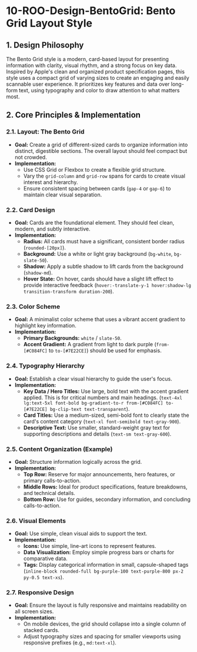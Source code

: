 # 10-ROO-Design-BentoGrid: Bento Grid Layout Style

## 1. Design Philosophy

The Bento Grid style is a modern, card-based layout for presenting information with clarity, visual rhythm, and a strong focus on key data. Inspired by Apple's clean and organized product specification pages, this style uses a compact grid of varying sizes to create an engaging and easily scannable user experience. It prioritizes key features and data over long-form text, using typography and color to draw attention to what matters most.

## 2. Core Principles & Implementation

### 2.1. Layout: The Bento Grid
- **Goal:** Create a grid of different-sized cards to organize information into distinct, digestible sections. The overall layout should feel compact but not crowded.
- **Implementation:**
    - Use CSS Grid or Flexbox to create a flexible grid structure.
    - Vary the `grid-column` and `grid-row` spans for cards to create visual interest and hierarchy.
    - Ensure consistent spacing between cards (`gap-4` or `gap-6`) to maintain clear visual separation.

### 2.2. Card Design
- **Goal:** Cards are the foundational element. They should feel clean, modern, and subtly interactive.
- **Implementation:**
    - **Radius:** All cards must have a significant, consistent border radius (`rounded-[20px]`).
    - **Background:** Use a white or light gray background (`bg-white`, `bg-slate-50`).
    - **Shadow:** Apply a subtle shadow to lift cards from the background (`shadow-md`).
    - **Hover State:** On hover, cards should have a slight lift effect to provide interactive feedback (`hover:-translate-y-1 hover:shadow-lg transition-transform duration-200`).

### 2.3. Color Scheme
- **Goal:** A minimalist color scheme that uses a vibrant accent gradient to highlight key information.
- **Implementation:**
    - **Primary Backgrounds:** `white` / `slate-50`.
    - **Accent Gradient:** A gradient from light to dark purple (`from-[#C084FC]` to `to-[#7E22CE]`) should be used for emphasis.

### 2.4. Typography Hierarchy
- **Goal:** Establish a clear visual hierarchy to guide the user's focus.
- **Implementation:**
    - **Key Data / Hero Titles:** Use large, bold text with the accent gradient applied. This is for critical numbers and main headings. (`text-4xl lg:text-5xl font-bold bg-gradient-to-r from-[#C084FC] to-[#7E22CE] bg-clip-text text-transparent`).
    - **Card Titles:** Use a medium-sized, semi-bold font to clearly state the card's content category (`text-xl font-semibold text-gray-900`).
    - **Descriptive Text:** Use smaller, standard-weight gray text for supporting descriptions and details (`text-sm text-gray-600`).

### 2.5. Content Organization (Example)
- **Goal:** Structure information logically across the grid.
- **Implementation:**
    - **Top Row:** Reserve for major announcements, hero features, or primary calls-to-action.
    - **Middle Rows:** Ideal for product specifications, feature breakdowns, and technical details.
    - **Bottom Row:** Use for guides, secondary information, and concluding calls-to-action.

### 2.6. Visual Elements
- **Goal:** Use simple, clean visual aids to support the text.
- **Implementation:**
    - **Icons:** Use simple, line-art icons to represent features.
    - **Data Visualization:** Employ simple progress bars or charts for comparative data.
    - **Tags:** Display categorical information in small, capsule-shaped tags (`inline-block rounded-full bg-purple-100 text-purple-800 px-2 py-0.5 text-xs`).

### 2.7. Responsive Design
- **Goal:** Ensure the layout is fully responsive and maintains readability on all screen sizes.
- **Implementation:**
    - On mobile devices, the grid should collapse into a single column of stacked cards.
    - Adjust typography sizes and spacing for smaller viewports using responsive prefixes (e.g., `md:text-xl`).